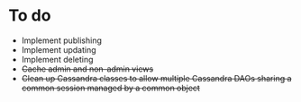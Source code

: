 To do
=====

* Implement publishing
* Implement updating
* Implement deleting
* ~~Cache admin and non-admin views~~
* ~~Clean up Cassandra classes to allow multiple Cassandra DAOs sharing a common session managed by a common object~~
